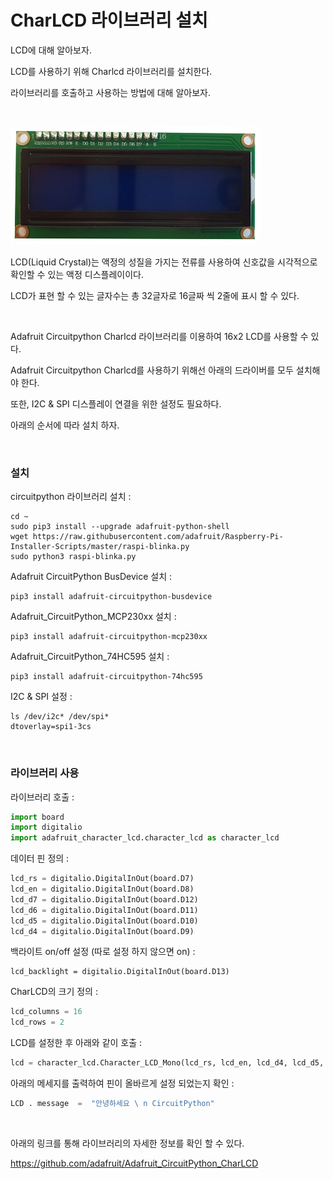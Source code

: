 # CharLCD 라이브러리 설치

LCD에 대해 알아보자. 

LCD를 사용하기 위해 Charlcd 라이브러리를 설치한다. 

라이브러리를 호출하고 사용하는 방법에 대해 알아보자. 

<br>

![lcd](Image/lcd.jpg)

LCD(Liquid Crystal)는 액정의 성질을 가지는 전류를 사용하여 신호값을 시각적으로 확인할 수 있는 액정 디스플레이이다. 

LCD가 표현 할 수 있는 글자수는 총 32글자로 16글짜 씩 2줄에 표시 할 수 있다. 

<br>

Adafruit Circuitpython Charlcd 라이브러리를 이용하여 16x2 LCD를 사용할 수 있다. 

Adafruit Circuitpython Charlcd를 사용하기 위해선 아래의 드라이버를 모두 설치해야 한다. 

또한, I2C & SPI 디스플레이 연결을 위한 설정도 필요하다. 

아래의 순서에 따라 설치 하자.

<br>

### 설치

circuitpython 라이브러리 설치 :

```
cd ~
sudo pip3 install --upgrade adafruit-python-shell
wget https://raw.githubusercontent.com/adafruit/Raspberry-Pi-Installer-Scripts/master/raspi-blinka.py
sudo python3 raspi-blinka.py
```

Adafruit CircuitPython BusDevice 설치 :


```
pip3 install adafruit-circuitpython-busdevice
```

Adafruit_CircuitPython_MCP230xx 설치 : 


```
pip3 install adafruit-circuitpython-mcp230xx
```

Adafruit_CircuitPython_74HC595 설치 : 

```
pip3 install adafruit-circuitpython-74hc595
```

I2C & SPI 설정 : 

```
ls /dev/i2c* /dev/spi*
dtoverlay=spi1-3cs
```

<br>

### 라이브러리 사용

라이브러리 호출 : 

```python
import board
import digitalio
import adafruit_character_lcd.character_lcd as character_lcd
```

데이터 핀 정의 : 

```python
lcd_rs = digitalio.DigitalInOut(board.D7)
lcd_en = digitalio.DigitalInOut(board.D8)
lcd_d7 = digitalio.DigitalInOut(board.D12)
lcd_d6 = digitalio.DigitalInOut(board.D11)
lcd_d5 = digitalio.DigitalInOut(board.D10)
lcd_d4 = digitalio.DigitalInOut(board.D9)
```

백라이트 on/off 설정 (따로 설정 하지 않으면 on) : 

```
lcd_backlight = digitalio.DigitalInOut(board.D13)
```

CharLCD의 크기 정의 : 

```python
lcd_columns = 16
lcd_rows = 2
```

LCD를 설정한 후 아래와 같이 호출 : 

```python
lcd = character_lcd.Character_LCD_Mono(lcd_rs, lcd_en, lcd_d4, lcd_d5, lcd_d6, lcd_d7, lcd_columns, lcd_rows, lcd_backlight)
```

아래의 메세지를 출력하여 핀이 올바르게 설정 되었는지 확인 : 

```python
LCD . message  =  "안녕하세요 \ n CircuitPython"
```

<br>

아래의 링크를 통해 라이브러리의 자세한 정보를 확인 할 수 있다. 

https://github.com/adafruit/Adafruit_CircuitPython_CharLCD